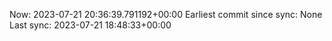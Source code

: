 Now: 2023-07-21 20:36:39.791192+00:00 Earliest commit since sync: None Last sync: 2023-07-21 18:48:33+00:00
